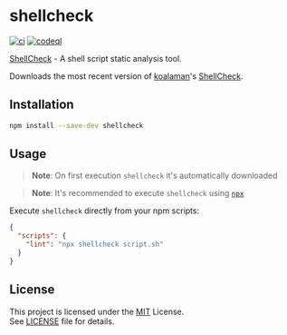 # shellcheck

[![ci](https://github.com/gunar/shellcheck/actions/workflows/ci.yml/badge.svg)](https://github.com/gunar/shellcheck/actions/workflows/ci.yml)
[![codeql](https://github.com/gunar/shellcheck/actions/workflows/codeql.yml/badge.svg)](https://github.com/gunar/shellcheck/actions/workflows/codeql.yml)

[ShellCheck](https://www.shellcheck.net) - A shell script static analysis tool.

Downloads the most recent version of [koalaman](https://github.com/koalaman)'s [ShellCheck](https://www.shellcheck.net).

## Installation

```sh
npm install --save-dev shellcheck
```

## Usage

> **Note**: On first execution `shellcheck` it's automatically downloaded

> **Note**: It's recommended to execute `shellcheck` using [`npx`](https://docs.npmjs.com/cli/commands/npx)

Execute `shellcheck` directly from your npm scripts:

```json
{
  "scripts": {
    "lint": "npx shellcheck script.sh"
  }
}
```

## License

This project is licensed under the [MIT](https://opensource.org/licenses/MIT) License. \
See [LICENSE](./LICENSE) file for details.
